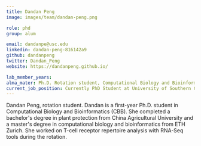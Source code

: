 ```yaml
---
title: Dandan Peng
image: images/team/dandan-peng.png

role: phd
group: alum

email: dandanpe@usc.edu
linkedin: dandan-peng-816142a9
github: dandanpeng
twitter: Dandan_Peng
website: https://dandanpeng.github.io/

lab_member_years:
alma_mater: Ph.D. Rotation student, Computational Biology and Bioinformatics, University of Southern California
current_job_position: Currently PhD Student at University of Southern California
---
```


Dandan Peng, rotation student. 
Dandan is a first-year Ph.D. student in Computational Biology and Bioinformatics (CBB). 
She completed a bachelor's degree in plant protection from China Agricultural University and a master's degree in computational biology and bioinformatics from ETH Zurich. 
She worked on T-cell receptor repertoire analysis with RNA-Seq tools during the rotation.

